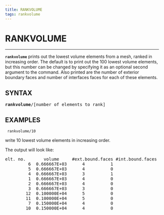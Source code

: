 ```yaml
---
title: RANKVOLUME
tags: rankvolume 
---
```


# RANKVOLUME

-----------------

**`rankvolume`**  prints out the lowest volume elements from a mesh, ranked
  in increasing order. The default is to print out the 100 lowest volume elements, but this number can be changed by specifying it as
  an optional second argument to the command. Also printed are the number of exterior boundary faces and number of interfaces faces for
  each of these elements.

## SYNTAX

<pre>
<b>rankvolume</b>/[number_of_elements_to_rank]
</pre>

## EXAMPLES

```
 rankvolume/10
```
write 10 lowest volume elements in increasing order.

The output will look like:
<pre class="lg-output">
elt. no.       volume     #ext.bound.faces #int.bound.faces
         6  0.666667E+03      4          1 
         5  0.666667E+03      4          0
         4  0.666667E+03      3          1
         1  0.666667E+03      4          0
         2  0.666667E+03      4          0                                      
         3  0.666667E+03      3          0
        12  0.100000E+04      5          0
        11  0.100000E+04      5          0
         7  0.150000E+04      4          0
        10  0.150000E+04      4          0

</pre>
